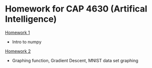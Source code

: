 # Homework for CAP 4630 (Artifical Intelligence)

[Homework 1](https://github.com/brettfazio/AI_Homework1)
  - Intro to numpy

[Homework 2](https://github.com/brettfazio/AI-Homework/tree/master/HW_2)
  - Graphing function, Gradient Descent, MNIST data set graphing
